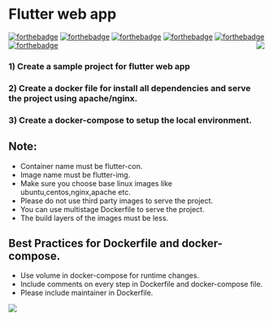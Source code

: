 # Flutter web app

[![forthebadge](https://forthebadge.com/images/badges/built-with-love.svg)](https://forthebadge.com)
[![forthebadge](https://forthebadge.com/images/badges/built-for-android.svg)](https://forthebadge.com)
[![forthebadge](https://forthebadge.com/images/badges/0-percent-optimized.svg)](https://forthebadge.com)
[![forthebadge](https://forthebadge.com/images/badges/powered-by-coffee.svg)](https://forthebadge.com)
[![forthebadge](https://forthebadge.com/images/badges/powered-by-responsibility.svg)](https://forthebadge.com)
[![forthebadge](https://forthebadge.com/images/badges/built-by-developers.svg)](https://forthebadge.com)
<img align='right' src="https://miro.medium.com/max/624/1*hWVuG63ZyXU7o8idgUHW5g.gif">

### 1) Create a sample project for flutter web app
### 2) Create a docker file for install all dependencies and serve the project using apache/nginx.
### 3) Create a docker-compose to setup the local environment.

 
## Note:
* Container name must be flutter-con.
* Image name must be flutter-img.
* Make sure you choose base linux images like ubuntu,centos,nginx,apache etc.
* Please do not use third party images to serve the project.
* You can use multistage Dockerfile to serve the project.
* The build layers of the images must be less.


## Best Practices for Dockerfile and docker-compose.
* Use volume in docker-compose for runtime changes.
* Include comments on every step in Dockerfile and docker-compose file.
* Please include maintainer in Dockerfile.

<img align='center' src="https://dashbouquet.com/static/020b2d58fcc9ac999513a862aa01314c/d47f1/flutter-app-development-post.jpg">


